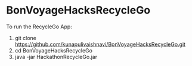 # BonVoyageHacksRecycleGo
To run the RecycleGo App: 
1) git clone https://github.com/kunapulivaishnavi/BonVoyageHacksRecycleGo.git
2) cd BonVoyageHacksRecycleGo
3) java -jar HackathonRecycleGo.jar
